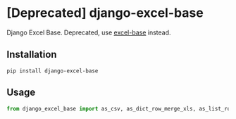 # [Deprecated] django-excel-base
Django Excel Base. Deprecated, use [excel-base](https://github.com/Brightcells/excel-base) instead.

## Installation
```shell
pip install django-excel-base
```

## Usage
```python
from django_excel_base import as_csv, as_dict_row_merge_xls, as_list_row_merge_xls, as_row_merge_xls, as_xls
```
